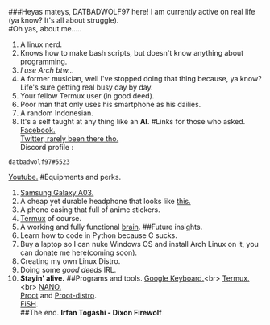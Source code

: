 ###Heyas mateys, DATBADWOLF97 here!
I am currently active on real life (ya know? It's all about struggle).<br/>
#Oh yas, about me.....
1. A linux nerd.
2. Knows how to make bash scripts, but doesn't know anything about programming.
3. *I use Arch btw...*
4. A former musician, well I've stopped doing that thing because, ya know? Life's sure getting real busy day by day.
5. Your fellow Termux user (in good deed).
6. Poor man that only uses his smartphone as his dailies.
7. A random Indonesian.
8. It's a self taught at any thing like an **AI**.
#Links for those who asked.
[Facebook.](https://facebook.com/datbadwolf1997)<br/>
[Twitter, rarely been there tho.](https://twitter.com/datbadwolf97)<br/>
Discord profile : 
```
datbadwolf97#5523
```
[Youtube.](https://youtube.com/channel/UCPCJFHDHvnU_R7GZJOlSeQg)
#Equipments and perks.
1. [Samsung Galaxy A03.](https://www.gsmarena.com/samsung_galaxy_a03-11244.php)
2. A cheap yet durable headphone that looks like [this.](https://github.com/datbadwolf97/datbadwolf97/blob/main/Screenshot_20221022-200007_Google.png)
3. A phone casing that full of anime stickers.
4. [Termux](https://github.com/termux/termux-app) of course.
5. A working and fully functional [brain](https://en.m.wikipedia.org/wiki/Brain).
##Future insights.
1. Learn how to code in Python because C sucks.
2. Buy a laptop so I can nuke Windows OS and install Arch Linux on it, you can donate me here(coming soon).
3. Creating my own Linux Distro.
4. Doing some *good deeds* IRL.
5. **Stayin' alive.**
##Programs and tools.
[Google Keyboard.](https://play.google.com/store/apps/details?id=com.google.android.inputmethod.latin)<br\>
[Termux.](https://github.com/termux/termux-app)<br\>
[NANO.](https://www.nano-editor.org/)<br/>
[Proot](https://github.com/termux/proot) and [Proot-distro](https://github.com/termux/proot-distro).<br/>
[FiSH](https://fishshell.com/).<br/>
##The end.
**Irfan Togashi - Dixon Firewolf**
